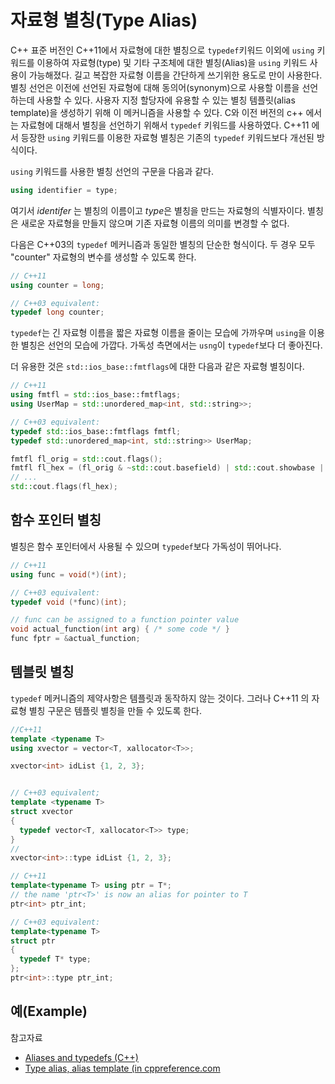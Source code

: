 # 자료형 별칭(Type Alias)

C++ 표준 버전인 C++11에서 자료형에 대한 별칭으로 ```typedef```키워드 이외에 ```using``` 키워드를 이용하여 자료형(type) 및 기타 구조체에 대한 별칭(Alias)을
```using``` 키워드 사용이 가능해졌다. 길고 복잡한 자료형 이름을 간단하게 쓰기위한 용도로 만이 사용한다. 
별칭 선언은 이전에 선언된 자료형에 대해 동의어(synonym)으로 사용할 이름을 선언하는데 사용할 수 있다. 
사용자 지정 할당자에 유용할 수 있는 별칭 템플릿(alias template)을 생성하기 위해 이 메커니즘을 사용할 수 있다.
C와 이전 버전의 c++ 에서는 자료형에 대해서 별칭을 선언하기 위해서 ```typedef``` 키워드를 사용하였다. 
C++11 에서 등장한 ```using``` 키워드를 이용한 자료형 별칭은 기존의 ```typedef``` 키워드보다 개선된 방식이다.

```using``` 키워드를 사용한 별칭 선언의 구문을 다음과 같다.

```c++
using identifier = type;
```

여기서 *identifer* 는 별칭의 이름이고 *type*은 별칭을 만드는 자료형의 식별자이다. 
별칭은 새로운 자료형을 만들지 않으며 기존 자료형 이름의 의미를 변경할 수 없다. 

다음은 C++03의 ```typedef``` 메커니즘과 동일한 별칭의 단순한 형식이다. 두 경우 모두 "counter" 자료형의 변수를 생성할 수 있도록 한다.

```c++
// C++11
using counter = long;

// C++03 equivalent:
typedef long counter;
```
```typedef```는 긴 자료형 이름을 짧은 자료형 이름을 줄이는 모습에 가까우며 ```using```을 이용한 별칭은 선언의 모습에 가깝다. 
가독성 측면에서는 ```usng```이 ```typedef```보다 더 좋아진다.

더 유용한 것은 ```std::ios_base::fmtflags```에 대한 다음과 같은 자료형 별칭이다. 

```c++
// C++11
using fmtfl = std::ios_base::fmtflags;
using UserMap = std::unordered_map<int, std::string>>;

// C++03 equivalent:
typedef std::ios_base::fmtflags fmtfl;
typedef std::unordered_map<int, std::string>> UserMap;

fmtfl fl_orig = std::cout.flags();
fmtfl fl_hex = (fl_orig & ~std::cout.basefield) | std::cout.showbase | std::cout.hex;
// ...
std::cout.flags(fl_hex);
```

## 함수 포인터 별칭 

별칭은 함수 포인터에서 사용될 수 있으며 ```typedef```보다 가독성이 뛰어나다. 

```c++
// C++11
using func = void(*)(int);

// C++03 equivalent:
typedef void (*func)(int);

// func can be assigned to a function pointer value
void actual_function(int arg) { /* some code */ }
func fptr = &actual_function;
```

## 템블릿 별칭

```typedef``` 메커니즘의 제약사항은 템플릿과 동작하지 않는 것이다. 그러나 C++11 의 
자료형 별칭 구문은 템플릿 별칭을 만들 수 있도록 한다. 

```c++
//C++11
template <typename T>
using xvector = vector<T, xallocator<T>>;

xvector<int> idList {1, 2, 3};


// C++03 equivalent;
template <typename T>
struct xvector
{
  typedef vector<T, xallocator<T>> type;    
}
// 
xvector<int>::type idList {1, 2, 3};
```

```c++
// C++11
template<typename T> using ptr = T*;
// the name 'ptr<T>' is now an alias for pointer to T
ptr<int> ptr_int;

// C++03 equivalent:
template<typename T>
struct ptr
{
  typedef T* type;
};
ptr<int>::type ptr_int;
```

## 예(Example)




참고자료

* [Aliases and typedefs (C++)](https://docs.microsoft.com/en-us/cpp/cpp/aliases-and-typedefs-cpp?redirectedfrom=MSDN&view=msvc-170)
* [Type alias, alias template (in cppreference.com](https://en.cppreference.com/w/cpp/language/type_alias)
